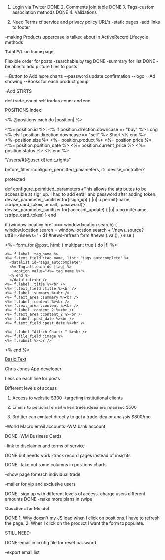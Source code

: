 1. Login via Twitter
DONE 2. Comments join table
DONE 3. Tags-custom association methods
DONE 4. Validations

5. Need Terms of service and privacy policy URL's
 -static pages
 -add links to footer

-making Products uppercase is talked about in
ActiveRecord Lifecycle methods

Total P/L on home page

Flexible order for posts
-searchable by tag
DONE -summary for list
DONE -be able to add picture files to posts


--Button to Add more charts
--password update confirmation
--logo
--Ad showing
--Books for each product group

-Add STIRTS


  def trade_count
    self.trades.count
  end
end

POSITIONS index

<% @positions.each do |position| %>
<tr>
  <td><%= position.id %>. </td>
  <td><% if position.direction.downcase == "buy" %>
        Long
      <% elsif position.direction.downcase == "sell" %>
        Short
      <% end %> </td>
  <td><%=position.size %> </td>
  <td><%= position.product %> </td>
  <td><%= position.price %> </td>
  <td><%= position.position_date %> </td>
  <td><%= position.current_price %> </td>
  <td><%= position.status %> </td>
</tr>
  <% end %>
<br />

"/users/#{@user.id}/edit_rights"


<!-- <%= form_tag("/posts", method: "get") do %>
  <p>Filter by topic: <%= select_tag "tag", options_from_collection_for_select(@tags, "id", "name"), include_blank: true %> <%= submit_tag "Filter" %></p>
<% end %> -->

<!-- from ApplicationController -->

before_filter :configure_permitted_parameters, if: :devise_controller?

protected

def configure_permitted_parameters
  #This allows the attributes to be accessible at sign up. I had to add email and password after adding token.
  devise_parameter_sanitizer.for(:sign_up) { |u| u.permit(:name, :stripe_card_token, :email, :password) }
  devise_parameter_sanitizer.for(:account_update) { |u| u.permit(:name, :stripe_card_token) }
end


if (window.location.href === window.location.search) {
  window.location.search = window.location.search + '/news_source?utf8=✓&news=' + $('#news-refresh form #news').val();
} else {

  <%= form_for @post, html: { multipart: true } do |f| %>

    <%= f.label :tag_name %>
    <%= f.text_field :tag_name, list: "tags_autocomplete" %>
      <datalist id="tags_autocomplete">
      <%= Tag.all.each do |tag| %>
        <option value="<%= tag.name %>">
      <% end %>
      </datalist><br />
    <%= f.label :title %><br />
    <%= f.text_field :title %><br />
    <%= f.label :summary %><br />
    <%= f.text_area :summary %><br />
    <%= f.label :content %><br />
    <%= f.text_area :content %><br />
    <%= f.label :content_2 %><br />
    <%= f.text_area :content_2 %><br />
    <%= f.label :post_date %><br />
    <%= f.text_field :post_date %><br />

    <%= f.label "Attach Chart: " %><br />
    <%= f.file_field :image %>
    <%= f.submit %><br />
  <% end %>



  <div class="row mb48 mb-xs-0">
    <div class="col-sm-4 text-center">
        <div class="modal-container">
            <a class="btn btn-lg btn-modal" href="#">
                <i class="ti-text"></i> Basic Text</a>
                <div id="myModal" class="modal fade" role="dialog">
                  <div class="modal-dialog">


Chris Jones
App-developer


Less on each line for posts

Different levels of access


1. Access to website $300
  -targeting institutional clients

2. Emails to personal email when trade ideas are released $500

3. 3rd tier can contact directly to get a trade idea or analysis $800/mo

-World Macro email accounts
-WM bank account

DONE -WM Business Cards


-link to disclaimer and terms of service

DONE but needs work -track record pages instead of insights

DONE -take out some columns in positions charts

-show page for each individual trade

-mailer for vip and exclusive users

DONE -sign up with different levels of access. charge users different amounts
DONE -make more plans in swipe


Questions for Mendel

DONE 1. Why doesn't my JS load when I click on positions. I have to refresh the page.
2. When I click on the product I want the form to populate.

STILL NEED:

DONE-email in config file for reset password


-export email list
